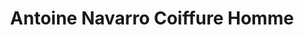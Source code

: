 ---
title: "Antoine Navarro Coiffure Homme"
url: /castelnau-le-lez/antoine-navarro-coiffure-homme/
shop: Friseur
---